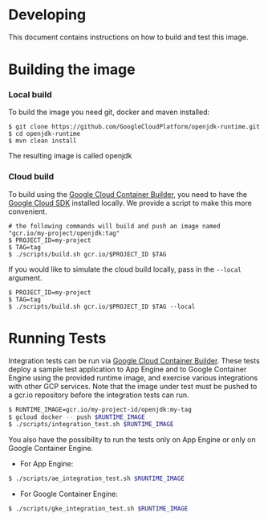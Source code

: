 # Developing

This document contains instructions on how to build and test this image.

# Building the image

### Local build
To build the image you need git, docker and maven installed:
```
$ git clone https://github.com/GoogleCloudPlatform/openjdk-runtime.git
$ cd openjdk-runtime
$ mvn clean install
```
The resulting image is called openjdk

### Cloud build
To build using the [Google Cloud Container Builder](https://cloud.google.com/container-builder/docs/overview), 
you need to have the [Google Cloud SDK](https://cloud.google.com/sdk/) installed locally. We provide a script to make this more convenient.
```
# the following commands will build and push an image named "gcr.io/my-project/openjdk:tag"
$ PROJECT_ID=my-project
$ TAG=tag
$ ./scripts/build.sh gcr.io/$PROJECT_ID $TAG
```

If you would like to simulate the cloud build locally, pass in the `--local` argument.
```
$ PROJECT_ID=my-project
$ TAG=tag
$ ./scripts/build.sh gcr.io/$PROJECT_ID $TAG --local
```

# Running Tests
Integration tests can be run via [Google Cloud Container Builder](https://cloud.google.com/container-builder/docs/overview).
These tests deploy a sample test application to App Engine and to Google Container Engine using the provided runtime image, and
exercise various integrations with other GCP services. Note that the image under test must be pushed 
to a gcr.io repository before the integration tests can run.
```bash
$ RUNTIME_IMAGE=gcr.io/my-project-id/openjdk:my-tag
$ gcloud docker -- push $RUNTIME_IMAGE
$ ./scripts/integration_test.sh $RUNTIME_IMAGE
```

You also have the possibility to run the tests only on App Engine or only on Google Container Engine.

* For App Engine:
```bash
$ ./scripts/ae_integration_test.sh $RUNTIME_IMAGE
```

* For Google Container Engine:
```bash
$ ./scripts/gke_integration_test.sh $RUNTIME_IMAGE
```